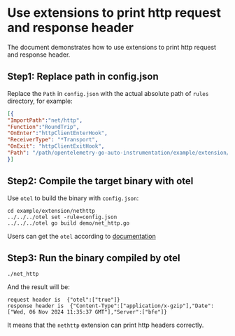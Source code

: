 # Use extensions to print http request and response header

The document demonstrates how to use extensions to print http request and response header.

## Step1: Replace path in config.json
Replace the `Path` in `config.json` with the actual absolute path of `rules` directory, for example:
``` json
[{
"ImportPath":"net/http",
"Function":"RoundTrip",
"OnEnter":"httpClientEnterHook",
"ReceiverType": "*Transport",
"OnExit": "httpClientExitHook",
"Path": "/path/opentelemetry-go-auto-instrumentation/example/extension/nethttp/rules"
}]
```

## Step2: Compile the target binary with otel
Use `otel` to build the binary with `config.json`:
```
cd example/extension/nethttp
../../../otel set -rule=config.json
../../../otel go build demo/net_http.go
```
Users can get the `otel` according to [documentation](../../../README.md)

## Step3: Run the binary compiled by otel
```shell
./net_http
```
And the result will be:
```shell
request header is  {"otel":["true"]}
response header is  {"Content-Type":["application/x-gzip"],"Date":["Wed, 06 Nov 2024 11:35:37 GMT"],"Server":["bfe"]}
```
It means that the `nethttp` extension can print http headers correctly.
